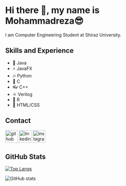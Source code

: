 # Hi there 👋, my name is Mohammadreza😎
I am Computer Engineering Student at Shiraz University.

## Skills and Experience
* 📱 Java
* ⚡ JavaFX
* 🔥 Python
* 🧨 C
* 👓 C++
* ⚛ Verilog
* 🧲 R
* 🎨 HTML/CSS

## Contact

[<img src='https://cdn.jsdelivr.net/npm/simple-icons@3.0.1/icons/github.svg' alt='github' height='40'>](https://github.com/MohammadrezaNazirii)  [<img src='https://cdn.jsdelivr.net/npm/simple-icons@3.0.1/icons/linkedin.svg' alt='linkedin' height='40'>](https://www.linkedin.com/in/mohammadreza-naziri/)  [<img src='https://cdn.jsdelivr.net/npm/simple-icons@3.0.1/icons/instagram.svg' alt='instagram' height='40'>](https://www.instagram.com/m_naziri/)  

## GitHub Stats

[![Top Langs](https://github-readme-stats.vercel.app/api/top-langs/?username=MohammadrezaNazirii&theme=transparent)](https://github.com/anuraghazra/github-readme-stats)

![GitHub stats](https://github-readme-stats.vercel.app/api?username=MohammadrezaNazirii&show_icons=true&theme=transparent)  



<!--
**MohammadrezaNazirii/MohammadrezaNazirii** is a ✨ _special_ ✨ repository because its `README.md` (this file) appears on your GitHub profile.

Here are some ideas to get you started:

- 🔭 I’m currently working on ...
- 🌱 I’m currently learning ...
- 👯 I’m looking to collaborate on ...
- 🤔 I’m looking for help with ...
- 💬 Ask me about ...
- 📫 How to reach me: ...
- 😄 Pronouns: ...
- ⚡ Fun fact: ...
-->

